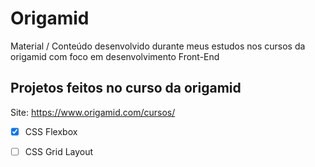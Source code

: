 # Origamid
Material / Conteúdo desenvolvido durante meus estudos nos cursos da origamid com foco em desenvolvimento Front-End

## Projetos feitos no curso da origamid

Site: https://www.origamid.com/cursos/

- [x] CSS Flexbox
- [ ] CSS Grid Layout

